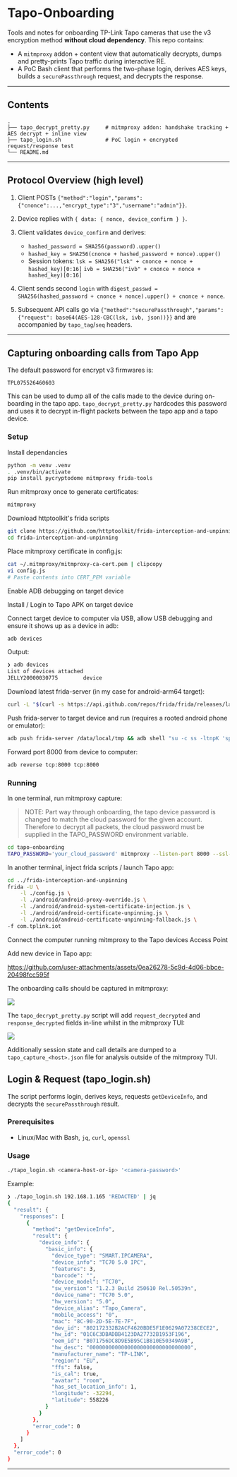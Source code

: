 # Tapo-Onboarding

Tools and notes for onboarding TP-Link Tapo cameras that use the v3 encryption method **without cloud dependency**. This repo contains:

* A `mitmproxy` addon + content view that automatically decrypts, dumps and pretty-prints Tapo traffic during interactive RE.
* A PoC Bash client that performs the two-phase login, derives AES keys, builds a `securePassthrough` request, and decrypts the response.

---

## Contents

```
.
├── tapo_decrypt_pretty.py     # mitmproxy addon: handshake tracking + AES decrypt + inline view
├── tapo_login.sh              # PoC login + encrypted request/response test
└── README.md
```

---

## Protocol Overview (high level)

1. Client POSTs `{"method":"login","params":{"cnonce":...,"encrypt_type":"3","username":"admin"}}`.
2. Device replies with `{ data: { nonce, device_confirm } }`.
3. Client validates `device_confirm` and derives:

   * `hashed_password = SHA256(password).upper()`
   * `hashed_key = SHA256(cnonce + hashed_password + nonce).upper()`
   * Session tokens:
     `lsk = SHA256("lsk" + cnonce + nonce + hashed_key)[0:16]`
     `ivb = SHA256("ivb" + cnonce + nonce + hashed_key)[0:16]`
4. Client sends second `login` with `digest_passwd = SHA256(hashed_password + cnonce + nonce).upper() + cnonce + nonce`.
5. Subsequent API calls go via `{"method":"securePassthrough","params":{"request": base64(AES-128-CBC(lsk, ivb, json))}}` and are accompanied by `tapo_tag`/`seq` headers.

---


## Capturing onboarding calls from Tapo App


The default password for encrypt v3 firmwares is:

```
TPL075526460603
```

This can be used to dump all of the calls made to the device during on-boarding in the tapo app. `tapo_decrypt_pretty.py` hardcodes this password and uses it to decrypt in-flight packets between the tapo app and a tapo device.

### Setup

Install dependancies

```bash
python -m venv .venv
. .venv/bin/activate
pip install pycryptodome mitmproxy frida-tools
```

Run mitmproxy once to generate certificates:

```bash
mitmproxy
```

Download httptoolkit's frida scripts

```bash
git clone https://github.com/httptoolkit/frida-interception-and-unpinning.git
cd frida-interception-and-unpinning
```

Place mitmproxy certificate in config.js:

```bash
cat ~/.mitmproxy/mitmproxy-ca-cert.pem | clipcopy
vi config.js
# Paste contents into CERT_PEM variable
```

Enable ADB debugging on target device

Install / Login to Tapo APK on target device

Connect target device to computer via USB, allow USB debugging and ensure it shows up as a device in adb:

```bash
adb devices
```

Output:

```bash
❯ adb devices
List of devices attached
JELLY20000030775        device
```

Download latest frida-server (in my case for android-arm64 target):

```bash
curl -L "$(curl -s https://api.github.com/repos/frida/frida/releases/latest | jq -r '.assets[] | select(.name|test("frida-server.*android.*arm64")) | .browser_download_url')" | xz -d > frida-server
```

Push frida-server to target device and run (requires a rooted android phone or emulator):

```bash
adb push frida-server /data/local/tmp && adb shell "su -c ss -ltnpK 'sport = 27042' && su -c chmod 755 /data/local/tmp/frida-server && su -c /data/local/tmp/frida-server" &
```

Forward port 8000 from device to computer:

```bash
adb reverse tcp:8000 tcp:8000
```

### Running

In one terminal, run mitmproxy capture:

> NOTE: Part way through onboarding, the tapo device password is changed to match the cloud password for the given account. Therefore to decrypt all packets, the cloud password must be supplied in the TAPO_PASSWORD environment variable.

```bash
cd tapo-onboarding
TAPO_PASSWORD='your_cloud_password' mitmproxy --listen-port 8000 --ssl-insecure --view-filter "~hq User-Agent:.*Tapo.*CameraClient.*Android" -s tapo_decrypt_pretty.py
```

In another terminal, inject frida scripts / launch Tapo app:

```bash
cd ../frida-interception-and-unpinning
frida -U \
    -l ./config.js \
    -l ./android/android-proxy-override.js \
    -l ./android/android-system-certificate-injection.js \
    -l ./android/android-certificate-unpinning.js \
    -l ./android/android-certificate-unpinning-fallback.js \
-f com.tplink.iot
```

Connect the computer running mitmproxy to the Tapo devices Access Point

Add new device in Tapo app:

https://github.com/user-attachments/assets/0ea26278-5c9d-4d06-bbce-20498fcc595f

The onboarding calls should be captured in mitmproxy:

![](./media/mitmproxy.png)

The `tapo_decrypt_pretty.py` script will add `request_decrypted` and `response_decrypted` fields in-line whilst in the mitmproxy TUI:

![](./media/mitmproxy_request_decrypted.png)

Additionally session state and call details are dumped to a `tapo_capture_<host>.json` file for analysis outside of the mitmproxy TUI.

## Login & Request (tapo\_login.sh)

The script performs login, derives keys, requests `getDeviceInfo`, and decrypts the `securePassthrough` result.

### Prerequisites

* Linux/Mac with Bash, `jq`, `curl`, `openssl`

### Usage

```bash
./tapo_login.sh <camera-host-or-ip> '<camera-password>'
```

Example:

```bash
❯ ./tapo_login.sh 192.168.1.165 'REDACTED' | jq
{
  "result": {
    "responses": [
      {
        "method": "getDeviceInfo",
        "result": {
          "device_info": {
            "basic_info": {
              "device_type": "SMART.IPCAMERA",
              "device_info": "TC70 5.0 IPC",
              "features": 3,
              "barcode": "",
              "device_model": "TC70",
              "sw_version": "1.2.3 Build 250610 Rel.50539n",
              "device_name": "TC70 5.0",
              "hw_version": "5.0",
              "device_alias": "Tapo_Camera",
              "mobile_access": "0",
              "mac": "8C-90-2D-5E-7E-7F",
              "dev_id": "802172332B2ACF4620BDE5F1E0629A07238CECE2",
              "hw_id": "01C6C3DBADBB4123DA27732B1953F196",
              "oem_id": "B071756DC8D9E5B95C1B810E50349A9B",
              "hw_desc": "00000000000000000000000000000000",
              "manufacturer_name": "TP-LINK",
              "region": "EU",
              "ffs": false,
              "is_cal": true,
              "avatar": "room",
              "has_set_location_info": 1,
              "longitude": -32294,
              "latitude": 558226
            }
          }
        },
        "error_code": 0
      }
    ]
  },
  "error_code": 0
}
```

---
